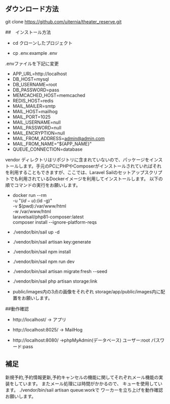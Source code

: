 ## ダウンロード方法

git clone https://github.com/uiternia/theater_reserve.git


##　インストール方法

- cd クローンしたプロジェクト

- cp .env.example .env

.envファイルを下記に変更
- APP_URL=http://localhost
- DB_HOST=mysql
- DB_USERNAME=root
- DB_PASSWORD=pass
- MEMCACHED_HOST=memcached
- REDIS_HOST=redis
- MAIL_MAILER=smtp
- MAIL_HOST=mailhog
- MAIL_PORT=1025
- MAIL_USERNAME=null
- MAIL_PASSWORD=null
- MAIL_ENCRYPTION=null
- MAIL_FROM_ADDRESS=admin@admin.com
- MAIL_FROM_NAME="${APP_NAME}"
- QUEUE_CONNECTION=database

vendor ディレクトリはリポジトリに含まれていないので、パッケージをインストールします。手元のPCにPHPやComposerがインストールされていればそれを利用することもできますが、ここでは、Laravel Sailのセットアップスクリプトでも利用されているDockerイメージを利用してインストールします。
以下の順でコマンドの実行をお願いします。

- docker run --rm \
    -u "$(id -u):$(id -g)" \
    -v $(pwd):/var/www/html \
    -w /var/www/html \
    laravelsail/php81-composer:latest \
    composer install --ignore-platform-reqs
- ./vendor/bin/sail up -d

- ./vendor/bin/sail artisan key:generate

- ./vendor/bin/sail npm install

- ./vendor/bin/sail npm run dev

- ./vendor/bin/sail artisan migrate:fresh --seed

- ./vendor/bin/sail php artisan storage:link

- public/images内の3点の画像をそれぞれ storage/app/public/images内に配置をお願いします。



##動作確認
- http://localhost/  -> アプリ

- http://localhost:8025/  -> MailHog

- http://localhost:8080/  ->phpMyAdmin(データベース) ユーザー:root パスワード:pass


## 補足
新規予約,予約情報更新,予約キャンセルの機能に関してそれぞれメール機能の実装をしています。
またメール処理には時間がかかるので、 キューを使用しています。
./vendor/bin/sail artisan queue:workで ワーカーを立ち上げを動作確認お願いします。

